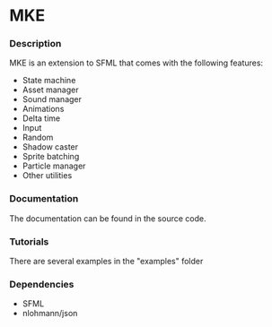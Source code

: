 # MKE

### Description

MKE is an extension to SFML that comes with the following features:
- State machine
- Asset manager
- Sound manager
- Animations 
- Delta time
- Input
- Random 
- Shadow caster
- Sprite batching 
- Particle manager
- Other utilities

### Documentation

The documentation can be found in the source code. 

### Tutorials

There are several examples in the "examples" folder

### Dependencies
- SFML
- nlohmann/json
